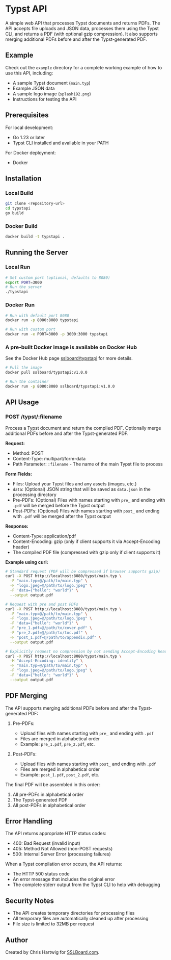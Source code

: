 # Typst API

A simple web API that processes Typst documents and returns PDFs. The API accepts file uploads and JSON data, processes them using the Typst CLI, and returns a PDF (with optional gzip compression). It also supports merging additional PDFs before and after the Typst-generated PDF.

## Example

Check out the `example` directory for a complete working example of how to use this API, including:

- A sample Typst document (`main.typ`)
- Example JSON data
- A sample logo image (`splash192.png`)
- Instructions for testing the API

## Prerequisites

For local development:

- Go 1.23 or later
- Typst CLI installed and available in your PATH

For Docker deployment:

- Docker

## Installation

### Local Build

```bash
git clone <repository-url>
cd typstapi
go build
```

### Docker Build

```bash
docker build -t typstapi .
```

## Running the Server

### Local Run

```bash
# Set custom port (optional, defaults to 8080)
export PORT=3000
# Run the server
./typstapi
```

### Docker Run

```bash
# Run with default port 8080
docker run -p 8080:8080 typstapi

# Run with custom port
docker run -e PORT=3000 -p 3000:3000 typstapi
```

### A pre-built Docker image is available on Docker Hub
 
See the Docker Hub page [sslboard/typstapi](https://hub.docker.com/r/sslboard/typstapi) for more details.

```bash
# Pull the image
docker pull sslboard/typstapi:v1.0.0

# Run the container
docker run -p 8080:8080 sslboard/typstapi:v1.0.0
```

## API Usage

### POST /typst/:filename

Process a Typst document and return the compiled PDF. Optionally merge additional PDFs before and after the Typst-generated PDF.

**Request:**

- Method: POST
- Content-Type: multipart/form-data
- Path Parameter: `:filename` - The name of the main Typst file to process

**Form Fields:**

- Files: Upload your Typst files and any assets (images, etc.)
- `data`: (Optional) JSON string that will be saved as `data.json` in the processing directory
- Pre-PDFs: (Optional) Files with names starting with `pre_` and ending with `.pdf` will be merged before the Typst output
- Post-PDFs: (Optional) Files with names starting with `post_` and ending with `.pdf` will be merged after the Typst output

**Response:**

- Content-Type: application/pdf
- Content-Encoding: gzip (only if client supports it via Accept-Encoding header)
- The compiled PDF file (compressed with gzip only if client supports it)

**Example using curl:**

```bash
# Standard request (PDF will be compressed if browser supports gzip)
curl -X POST http://localhost:8080/typst/main.typ \
  -F "main.typ=@/path/to/main.typ" \
  -F "logo.jpeg=@/path/to/logo.jpeg" \
  -F 'data={"hello": "world"}' \
  --output output.pdf

# Request with pre and post PDFs
curl -X POST http://localhost:8080/typst/main.typ \
  -F "main.typ=@/path/to/main.typ" \
  -F "logo.jpeg=@/path/to/logo.jpeg" \
  -F 'data={"hello": "world"}' \
  -F "pre_1.pdf=@/path/to/cover.pdf" \
  -F "pre_2.pdf=@/path/to/toc.pdf" \
  -F "post_1.pdf=@/path/to/appendix.pdf" \
  --output output.pdf

# Explicitly request no compression by not sending Accept-Encoding header
curl -X POST http://localhost:8080/typst/main.typ \
  -H "Accept-Encoding: identity" \
  -F "main.typ=@/path/to/main.typ" \
  -F "logo.jpeg=@/path/to/logo.jpeg" \
  -F 'data={"hello": "world"}' \
  --output output.pdf
```

## PDF Merging

The API supports merging additional PDFs before and after the Typst-generated PDF:

1. Pre-PDFs:
   - Upload files with names starting with `pre_` and ending with `.pdf`
   - Files are merged in alphabetical order
   - Example: `pre_1.pdf`, `pre_2.pdf`, etc.

2. Post-PDFs:
   - Upload files with names starting with `post_` and ending with `.pdf`
   - Files are merged in alphabetical order
   - Example: `post_1.pdf`, `post_2.pdf`, etc.

The final PDF will be assembled in this order:

1. All pre-PDFs in alphabetical order
2. The Typst-generated PDF
3. All post-PDFs in alphabetical order

## Error Handling

The API returns appropriate HTTP status codes:

- 400: Bad Request (invalid input)
- 405: Method Not Allowed (non-POST requests)
- 500: Internal Server Error (processing failures)

When a Typst compilation error occurs, the API returns:

- The HTTP 500 status code
- An error message that includes the original error
- The complete stderr output from the Typst CLI to help with debugging

## Security Notes

- The API creates temporary directories for processing files
- All temporary files are automatically cleaned up after processing
- File size is limited to 32MB per request

## Author

Created by Chris Hartwig for [SSLBoard.com](https://sslboard.com).
